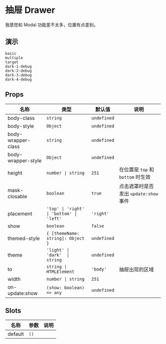 # 抽屉 Drawer
我感觉和 Modal 功能差不太多，位置有点差别。

## 演示
```demo
basic
multiple
target
dark-1-debug
dark-2-debug
dark-3-debug
dark-4-debug
```

## Props
|名称|类型|默认值|说明|
|-|-|-|-|
|body-class|`string`|`undefined`||
|body-style|`Object`|`undefined`||
|body-wrapper-class|`string`|`undefined`||
|body-wrapper-style|`Object`|`undefined`||
|height|`number \| string`|`251`|在位置是 `top` 和 `bottom` 时生效|
|mask-closable|`boolean`|`true`|点击遮罩时是否发出 `update:show` 事件|
|placement|`'top' \| 'right' \| 'bottom' \| 'left'`|`'right'`||
|show|`boolean`|`false`||
|themed-style|`{ [themeName: string]: Object }`|`undefined`||
|theme|`'light' \| 'dark'  \| string`|`undefined`||
|to|`string \| HTMLElement`|`'body'`|抽屉出现的区域|
|width|`number \| string`|`251`||
|on-update:show|`(show: boolean) => any`|`undefined`||

## Slots
|名称|参数|说明|
|-|-|-|
|default|`()`||